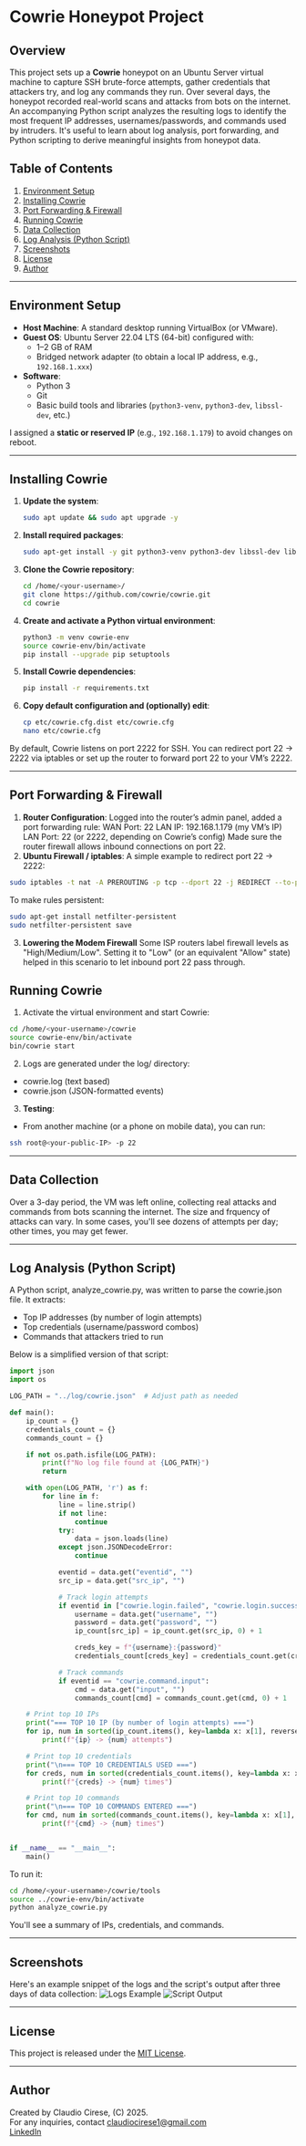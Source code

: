 # Cowrie Honeypot Project

## Overview
This project sets up a **Cowrie** honeypot on an Ubuntu Server virtual machine to capture SSH brute-force attempts, gather credentials that attackers try, and log any commands they run. 
Over several days, the honeypot recorded real-world scans and attacks from bots on the internet. 
An accompanying Python script analyzes the resulting logs to identify the most frequent IP addresses, usernames/passwords, and commands used by intruders.
It's useful to learn about log analysis, port forwarding, and Python scripting to derive meaningful insights from honeypot data.

## Table of Contents
1. [Environment Setup](#environment-setup)  
2. [Installing Cowrie](#installing-cowrie)  
3. [Port Forwarding & Firewall](#port-forwarding--firewall)  
4. [Running Cowrie](#running-cowrie)  
5. [Data Collection](#data-collection)  
6. [Log Analysis (Python Script)](#log-analysis-python-script)  
7. [Screenshots](#screenshots)  
8. [License](#license)  
9. [Author](#author)

---

## Environment Setup
- **Host Machine**: A standard desktop running VirtualBox (or VMware).  
- **Guest OS**: Ubuntu Server 22.04 LTS (64-bit) configured with:
  - 1–2 GB of RAM
  - Bridged network adapter (to obtain a local IP address, e.g., `192.168.1.xxx`)
- **Software**:
  - Python 3
  - Git
  - Basic build tools and libraries (`python3-venv`, `python3-dev`, `libssl-dev`, etc.)

I assigned a **static or reserved IP** (e.g., `192.168.1.179`) to avoid changes on reboot.

---

## Installing Cowrie
1. **Update the system**:
   ```bash
   sudo apt update && sudo apt upgrade -y
   ```
2. **Install required packages**:
   ```bash
   sudo apt-get install -y git python3-venv python3-dev libssl-dev libffi-dev build-essential
3. **Clone the Cowrie repository**:
   ```bash
   cd /home/<your-username>/
   git clone https://github.com/cowrie/cowrie.git
   cd cowrie
   ```
4. **Create and activate a Python virtual environment**:
   ```bash
   python3 -m venv cowrie-env
   source cowrie-env/bin/activate
   pip install --upgrade pip setuptools
   ```
5. **Install Cowrie dependencies**:
   ```bash
   pip install -r requirements.txt
   ```
6. **Copy default configuration and (optionally) edit**:
   ```bash
   cp etc/cowrie.cfg.dist etc/cowrie.cfg
   nano etc/cowrie.cfg
   ```

By default, Cowrie listens on port 2222 for SSH. 
You can redirect port 22 → 2222 via iptables or set up the router to forward port 22 to your VM’s 2222.

---

## Port Forwarding & Firewall
1. **Router Configuration**:
Logged into the router’s admin panel, added a port forwarding rule:
WAN Port: 22
LAN IP: 192.168.1.179 (my VM’s IP)
LAN Port: 22 (or 2222, depending on Cowrie’s config)
Made sure the router firewall allows inbound connections on port 22.
2. **Ubuntu Firewall / iptables**:
A simple example to redirect port 22 → 2222:
```bash
sudo iptables -t nat -A PREROUTING -p tcp --dport 22 -j REDIRECT --to-port 2222
```
To make rules persistent:
```bash
sudo apt-get install netfilter-persistent
sudo netfilter-persistent save
```
3. **Lowering the Modem Firewall**
Some ISP routers label firewall levels as "High/Medium/Low". Setting it to "Low" (or an equivalent "Allow" state)
helped in this scenario to let inbound port 22 pass through.

## Running Cowrie
1. Activate the virtual environment and start Cowrie:
```bash
cd /home/<your-username>/cowrie
source cowrie-env/bin/activate
bin/cowrie start
```
2. Logs are generated under the log/ directory:
- cowrie.log (text based)
- cowrie.json (JSON-formatted events)
3. **Testing**:
- From another machine (or a phone on mobile data), you can run:
```bash
ssh root@<your-public-IP> -p 22
```

---

## Data Collection
Over a 3-day period, the VM was left online, collecting real attacks and commands
from bots scanning the internet.
The size and frquency of attacks can vary. In some cases, you'll see dozens of attempts per day;
other times, you may get fewer.

---

## Log Analysis (Python Script)
A Python script, analyze_cowrie.py, was written to parse the cowrie.json file. It extracts:
- Top IP addresses (by number of login attempts)
- Top credentials (username/password combos)
- Commands that attackers tried to run

Below is a simplified version of that script:
```python
import json
import os

LOG_PATH = "../log/cowrie.json"  # Adjust path as needed

def main():
    ip_count = {}
    credentials_count = {}
    commands_count = {}

    if not os.path.isfile(LOG_PATH):
        print(f"No log file found at {LOG_PATH}")
        return

    with open(LOG_PATH, 'r') as f:
        for line in f:
            line = line.strip()
            if not line:
                continue
            try:
                data = json.loads(line)
            except json.JSONDecodeError:
                continue

            eventid = data.get("eventid", "")
            src_ip = data.get("src_ip", "")

            # Track login attempts
            if eventid in ["cowrie.login.failed", "cowrie.login.success"]:
                username = data.get("username", "")
                password = data.get("password", "")
                ip_count[src_ip] = ip_count.get(src_ip, 0) + 1

                creds_key = f"{username}:{password}"
                credentials_count[creds_key] = credentials_count.get(creds_key, 0) + 1

            # Track commands
            if eventid == "cowrie.command.input":
                cmd = data.get("input", "")
                commands_count[cmd] = commands_count.get(cmd, 0) + 1

    # Print top 10 IPs
    print("=== TOP 10 IP (by number of login attempts) ===")
    for ip, num in sorted(ip_count.items(), key=lambda x: x[1], reverse=True)[:10]:
        print(f"{ip} -> {num} attempts")

    # Print top 10 credentials
    print("\n=== TOP 10 CREDENTIALS USED ===")
    for creds, num in sorted(credentials_count.items(), key=lambda x: x[1], reverse=True)[:10]:
        print(f"{creds} -> {num} times")

    # Print top 10 commands
    print("\n=== TOP 10 COMMANDS ENTERED ===")
    for cmd, num in sorted(commands_count.items(), key=lambda x: x[1], reverse=True)[:10]:
        print(f"{cmd} -> {num} times")


if __name__ == "__main__":
    main()
```
To run it:
```bash 
cd /home/<your-username>/cowrie/tools
source ../cowrie-env/bin/activate
python analyze_cowrie.py
```
You'll see a summary of IPs, credentials, and commands.

---

## Screenshots
Here's an example snippet of the logs and the script's output after three days of data collection:
![Logs Example](logs.jpg)
![Script Output](script_output.jpg)

---

## License
This project is released under the [MIT License](./LICENSE).

---

## Author
Created by Claudio Cirese, (C) 2025.  
For any inquiries, contact <claudiocirese1@gmail.com>  
[LinkedIn](https://www.linkedin.com/in/claudio-cirese-9792472bb)